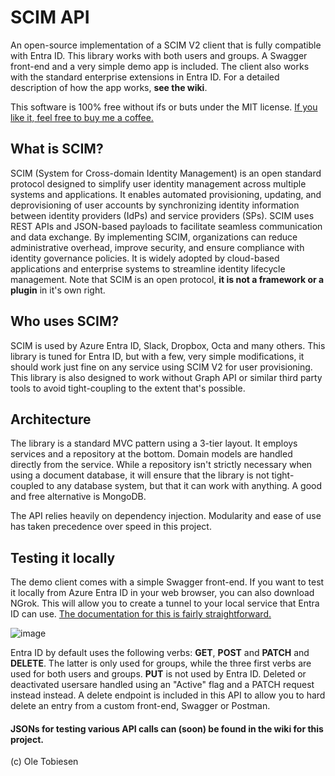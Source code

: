 # SCIM API
An open-source implementation of a SCIM V2 client that is fully compatible with Entra ID. This library works with both users and groups. A Swagger front-end and a very simple demo app is included. The client also works with the standard enterprise extensions in Entra ID.  For a detailed description of how the app works, **see the wiki**.

This software is 100% free without ifs or buts under the MIT license. [If you like it, feel free to buy me a coffee.](https://buymeacoffee.com/Tobiesen)

## What is SCIM?

SCIM (System for Cross-domain Identity Management) is an open standard protocol designed to simplify user identity management across multiple systems and applications. It enables automated provisioning, updating, and deprovisioning of user accounts by synchronizing identity information between identity providers (IdPs) and service providers (SPs). SCIM uses REST APIs and JSON-based payloads to facilitate seamless communication and data exchange. By implementing SCIM, organizations can reduce administrative overhead, improve security, and ensure compliance with identity governance policies. It is widely adopted by cloud-based applications and enterprise systems to streamline identity lifecycle management. Note that SCIM is
an open protocol, **it is not a framework or a plugin** in it's own right.

## Who uses SCIM?

SCIM is used by Azure Entra ID, Slack, Dropbox, Octa and many others. This library is tuned for Entra ID, but with a few, very simple modifications, it should work just fine on any service using SCIM V2 for user provisioning. This library is also designed to work without Graph API or similar third party tools to avoid tight-coupling to the extent that's possible.

## Architecture

The library is a standard MVC pattern using a 3-tier layout. It employs services and a repository at the bottom. Domain models are handled directly from the service. While a repository isn't strictly necessary when using a document database, it will ensure that the library is not tight-coupled to any database system, but that it can work with anything. A good and free alternative is MongoDB.

The API relies heavily on dependency injection. Modularity and ease of use has taken precedence over speed in this project.

## Testing it locally

The demo client comes with a simple Swagger front-end. If you want to test it locally from Azure Entra ID in your web browser, you can also download NGrok. This will allow you to create a tunnel to your local service that Entra ID can use. [The documentation for this is fairly straightforward.](https://ngrok.com/docs/getting-started/)

![image](https://github.com/user-attachments/assets/a2f55159-df4b-4424-a1ad-7ea2541bd3a2)

Entra ID by default uses the following verbs: **GET**, **POST** and **PATCH** and **DELETE**. The latter is only used for groups, while the three first verbs are used for both users and groups. **PUT** is not used by Entra ID. Deleted or deactivated usersare handled using an "Active" flag and a PATCH request instead instead. A delete endpoint is included in this API to allow you to hard delete an entry from a custom front-end, Swagger or Postman.

#### JSONs for testing various API calls can (soon) be found in the wiki for this project.

(c) Ole Tobiesen
